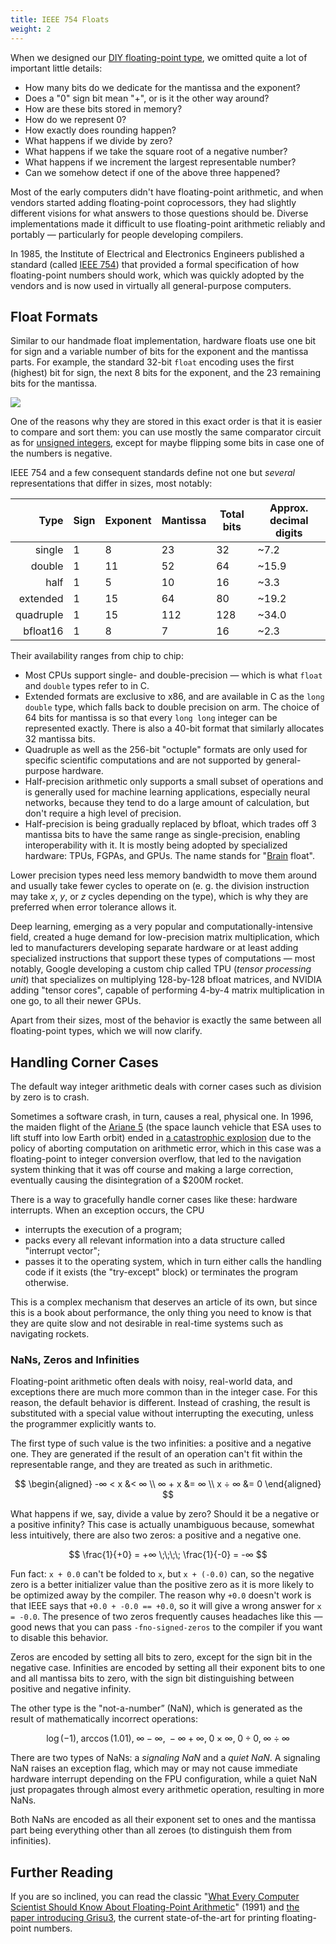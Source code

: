 ```yaml
---
title: IEEE 754 Floats
weight: 2
---
```


When we designed our [DIY floating-point type](../float), we omitted quite a lot of important little details:

- How many bits do we dedicate for the mantissa and the exponent?
- Does a "0" sign bit mean "+", or is it the other way around?
- How are these bits stored in memory?
- How do we represent 0?
- How exactly does rounding happen?
- What happens if we divide by zero?
- What happens if we take the square root of a negative number?
- What happens if we increment the largest representable number?
- Can we somehow detect if one of the above three happened?

Most of the early computers didn't have floating-point arithmetic, and when vendors started adding floating-point coprocessors, they had slightly different visions for what answers to those questions should be. Diverse implementations made it difficult to use floating-point arithmetic reliably and portably — particularly for people developing compilers.

In 1985, the Institute of Electrical and Electronics Engineers published a standard (called [IEEE 754](https://en.wikipedia.org/wiki/IEEE_754)) that provided a formal specification of how floating-point numbers should work, which was quickly adopted by the vendors and is now used in virtually all general-purpose computers.

## Float Formats

Similar to our handmade float implementation, hardware floats use one bit for sign and a variable number of bits for the exponent and the mantissa parts. For example, the standard 32-bit `float` encoding uses the first (highest) bit for sign, the next 8 bits for the exponent, and the 23 remaining bits for the mantissa. 

![](../img/float.svg)

One of the reasons why they are stored in this exact order is that it is easier to compare and sort them: you can use mostly the same comparator circuit as for [unsigned integers](../integer), except for maybe flipping some bits in case one of the numbers is negative.

IEEE 754 and a few consequent standards define not one but *several* representations that differ in sizes, most notably:

|      Type | Sign | Exponent | Mantissa | Total bits | Approx. decimal digits |
|----------:|------|----------|----------|------------|------------------------|
|    single | 1    | 8        | 23       | 32         | ~7.2                   |
|    double | 1    | 11       | 52       | 64         | ~15.9                  |
|      half | 1    | 5        | 10       | 16         | ~3.3                   |
|  extended | 1    | 15       | 64       | 80         | ~19.2                  |
| quadruple | 1    | 15       | 112      | 128        | ~34.0                  |
|  bfloat16 | 1    | 8        | 7        | 16         | ~2.3                   |

Their availability ranges from chip to chip:

- Most CPUs support single- and double-precision — which is what `float` and `double` types refer to in C.
- Extended formats are exclusive to x86, and are available in C as the `long double` type, which falls back to double precision on arm. The choice of 64 bits for mantissa is so that every `long long` integer can be represented exactly. There is also a 40-bit format that similarly allocates 32 mantissa bits.
- Quadruple as well as the 256-bit "octuple" formats are only used for specific scientific computations and are not supported by general-purpose hardware.
- Half-precision arithmetic only supports a small subset of operations and is generally used for machine learning applications, especially neural networks, because they tend to do a large amount of calculation, but don't require a high level of precision.
- Half-precision is being gradually replaced by bfloat, which trades off 3 mantissa bits to have the same range as single-precision, enabling interoperability with it. It is mostly being adopted by specialized hardware: TPUs, FGPAs, and GPUs. The name stands for "[Brain](https://en.wikipedia.org/wiki/Google_Brain) float".

Lower precision types need less memory bandwidth to move them around and usually take fewer cycles to operate on (e. g. the division instruction may take $x$, $y$, or $z$ cycles depending on the type), which is why they are preferred when error tolerance allows it.

Deep learning, emerging as a very popular and computationally-intensive field, created a huge demand for low-precision matrix multiplication, which led to manufacturers developing separate hardware or at least adding specialized instructions that support these types of computations — most notably, Google developing a custom chip called TPU (*tensor processing unit*) that specializes on multiplying 128-by-128 bfloat matrices, and NVIDIA adding "tensor cores", capable of performing 4-by-4 matrix multiplication in one go, to all their newer GPUs.

Apart from their sizes, most of the behavior is exactly the same between all floating-point types, which we will now clarify.

## Handling Corner Cases

The default way integer arithmetic deals with corner cases such as division by zero is to crash.

Sometimes a software crash, in turn, causes a real, physical one. In 1996, the maiden flight of the [Ariane 5](https://en.wikipedia.org/wiki/Ariane_5) (the space launch vehicle that ESA uses to lift stuff into low Earth orbit) ended in [a catastrophic explosion](https://www.youtube.com/watch?v=gp_D8r-2hwk) due to the policy of aborting computation on arithmetic error, which in this case was a floating-point to integer conversion overflow, that led to the navigation system thinking that it was off course and making a large correction, eventually causing the disintegration of a $200M rocket.

There is a way to gracefully handle corner cases like these: hardware interrupts. When an exception occurs, the CPU

- interrupts the execution of a program;
- packs every all relevant information into a data structure called "interrupt vector";
- passes it to the operating system, which in turn either calls the handling code if it exists (the "try-except" block) or terminates the program otherwise.

This is a complex mechanism that deserves an article of its own, but since this is a book about performance, the only thing you need to know is that they are quite slow and not desirable in real-time systems such as navigating rockets.

### NaNs, Zeros and Infinities

Floating-point arithmetic often deals with noisy, real-world data, and exceptions there are much more common than in the integer case. For this reason, the default behavior is different. Instead of crashing, the result is substituted with a special value without interrupting the executing, unless the programmer explicitly wants to.

The first type of such value is the two infinities: a positive and a negative one. They are generated if the result of an operation can't fit within the representable range, and they are treated as such in arithmetic.

$$
\begin{aligned}
   -∞ < x &< ∞
\\  ∞ + x &= ∞
\\  x ÷ ∞ &= 0
\end{aligned}
$$

What happens if we, say, divide a value by zero? Should it be a negative or a positive infinity? This case is actually unambiguous because, somewhat less intuitively, there are also two zeros: a positive and a negative one.

$$
          \frac{1}{+0} = +∞
\;\;\;\;  \frac{1}{-0} = -∞
$$

Fun fact: `x + 0.0` can't be folded to `x`, but `x + (-0.0)` can, so the negative zero is a better initializer value than the positive zero as it is more likely to be optimized away by the compiler. The reason why `+0.0` doesn't work is that IEEE says that `+0.0 + -0.0 == +0.0`, so it will give a wrong answer for `x = -0.0`. The presence of two zeros frequently causes headaches like this — good news that you can pass `-fno-signed-zeros` to the compiler if you want to disable this behavior.

Zeros are encoded by setting all bits to zero, except for the sign bit in the negative case. Infinities are encoded by setting all their exponent bits to one and all mantissa bits to zero, with the sign bit distinguishing between positive and negative infinity.

The other type is the "not-a-number” (NaN), which is generated as the result of mathematically incorrect operations:

$$
\log(-1),\; \arccos(1.01),\; ∞ − ∞,\; −∞ + ∞,\; 0 × ∞,\; 0 ÷ 0,\; ∞ ÷ ∞
$$

There are two types of NaNs: a *signaling NaN* and a *quiet NaN*. A signaling NaN raises an exception flag, which may or may not cause immediate hardware interrupt depending on the FPU configuration, while a quiet NaN just propagates through almost every arithmetic operation, resulting in more NaNs.

Both NaNs are encoded as all their exponent set to ones and the mantissa part being everything other than all zeroes (to distinguish them from infinities).

## Further Reading

If you are so inclined, you can read the classic "[What Every Computer Scientist Should Know About Floating-Point Arithmetic](https://www.itu.dk/~sestoft/bachelor/IEEE754_article.pdf)" (1991) and [the paper introducing Grisu3](https://www.cs.tufts.edu/~nr/cs257/archive/florian-loitsch/printf.pdf), the current state-of-the-art for printing floating-point numbers.
